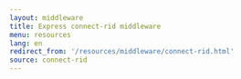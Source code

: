 ```yaml
---
layout: middleware
title: Express connect-rid middleware
menu: resources
lang: en
redirect_from: '/resources/middleware/connect-rid.html'
source: connect-rid
---
```


